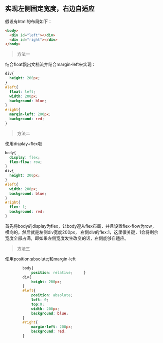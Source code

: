 ## 实现左侧固定宽度，右边自适应

假设有html的布局如下：

```html
<body>
  <div id="left"></div>
  <div id="right"></div>
</body>
```

> 方法一

结合float飘出文档流并结合margin-left来实现：

```css
div{
  height: 200px;
}
#left{
  float: left;
  width: 200px;
  background: blue;
}
#right{
  margin-left: 200px;
  background: red;
}
```

> 方法二

使用display+flex啦

```css
body{
  display: flex;
  flex-flow: row;
}
div{
  height: 200px;
}
#left{
  width: 200px;
  background: blue;
}
#right{
  flex: 1;
  background: red;
}
```

首先将body的display为flex，让body遵从flex布局，并且设置flex-flow为row，横向的，然后就是左侧div宽度200px，
右侧div的flex:1，这里很关键，1会将剩余宽度全部占满，即如果左侧宽度发生改变的话，右侧能够自适应。

> 方法三

使用position:absolute;和margin-left

```css
		body{
			position: relative;		}
		div{
			height: 200px;
		}
		#left{
			position: absolute;
			left: 0;
			top:0;
			width: 200px;
			background: blue;
		}
		#right{
			margin-left: 200px;
			background: red;
		}
```
